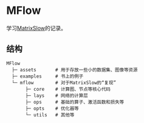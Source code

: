 # MFlow

学习[MatrixSlow](https://github.com/zc911/MatrixSlow)的记录。

## 结构

```
MFlow
  ├─ assets       # 用于存放一些小的数据集、图像等资源
  ├─ examples     # 书上的例子
  └─ mflow        # 对于MatrixSlow的“复现”
       ├─ core    # 计算图、节点等核心代码
       ├─ lays    # 网络的计算层
       ├─ ops     # 基础的算子、激活函数和损失等
       ├─ opts    # 优化器等
       └─ utils   # 其他等
```

